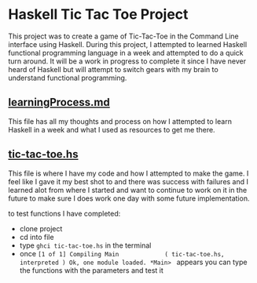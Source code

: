 # Haskell Tic Tac Toe Project

This project was to create a game of Tic-Tac-Toe in the Command Line interface using Haskell.
During this project, I attempted to learned Haskell functional programming language in a week and attempted to do a quick turn around. It will be a work in progress to complete it since I have never heard of Haskell but will attempt to switch gears with my brain to understand functional programming.

## [learningProcess.md](https://github.com/D3vila/Haskell-tic-tac-toe/blob/main/learningProcess.md)
This file has all my thoughts and process on how I attempted to learn Haskell in a week and what I used as resources to get me there.

## [tic-tac-toe.hs](https://github.com/D3vila/Haskell-tic-tac-toe/blob/main/tic-tac-toe.hs)
This file is where I have my code and how I attempted to make the game. I feel like I gave it my best shot to and there was success with failures and I learned alot from where I started and want to continue to work on it in the future to make sure I does work one day with some future implementation.

to test functions I have completed:

- clone project
- cd into file
- type ```ghci tic-tac-toe.hs``` in the terminal
- once ```[1 of 1] Compiling Main             ( tic-tac-toe.hs, interpreted )
Ok, one module loaded.
*Main> ``` appears you can type the functions with the parameters and test it

